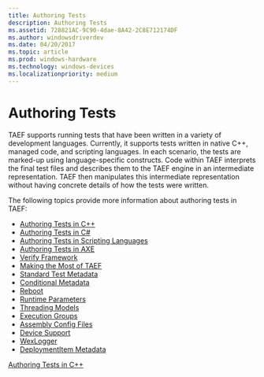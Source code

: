 ```yaml
---
title: Authoring Tests
description: Authoring Tests
ms.assetid: 728821AC-9C90-4dae-8A42-2C8E712174DF
ms.author: windowsdriverdev
ms.date: 04/20/2017
ms.topic: article
ms.prod: windows-hardware
ms.technology: windows-devices
ms.localizationpriority: medium
---
```


# Authoring Tests


TAEF supports running tests that have been written in a variety of development languages. Currently, it supports tests written in native C++, managed code, and scripting languages. In each scenario, the tests are marked-up using language-specific constructs. Code within TAEF interprets the final test files and describes them to the TAEF engine in an intermediate representation. TAEF then manipulates this intermediate representation without having concrete details of how the tests were written.

The following topics provide more information about authoring tests in TAEF:

-   [Authoring Tests in C++](authoring-tests-in-c--.md)
-   [Authoring Tests in C#](authoring-tests-in-c-.md)
-   [Authoring Tests in Scripting Languages](authoring-tests-in-scripting-languages.md)
-   [Authoring Tests in AXE](authoring-tests-in-axe.md)
-   [Verify Framework](verify.md)
-   [Making the Most of TAEF](making-the-most-of-taef.md)
-   [Standard Test Metadata](standard-test-metadata.md)
-   [Conditional Metadata](conditional-metadata.md)
-   [Reboot](reboot.md)
-   [Runtime Parameters](runtime-parameters.md)
-   [Threading Models](threading-models.md)
-   [Execution Groups](execution-groups.md)
-   [Assembly Config Files](assembly-config-files.md)
-   [Device Support](device-support.md)
-   [WexLogger](wexlogger.md)
-   [DeploymentItem Metadata](deploymentitem-metadata.md)

[Authoring Tests in C++](authoring-tests-in-c--.md)

 

 





